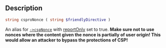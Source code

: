 ## Description
```php
string csproNonce ( string $friendlyDirective )
```

An alias for [`->cspNonce`](cspNonce) with [reportOnly](cspNonce#reportOnly)
set to true.
**Make sure not to use nonces where the content given the nonce is
partially of user origin! This would allow an attacker to bypass the
protections of CSP!**
